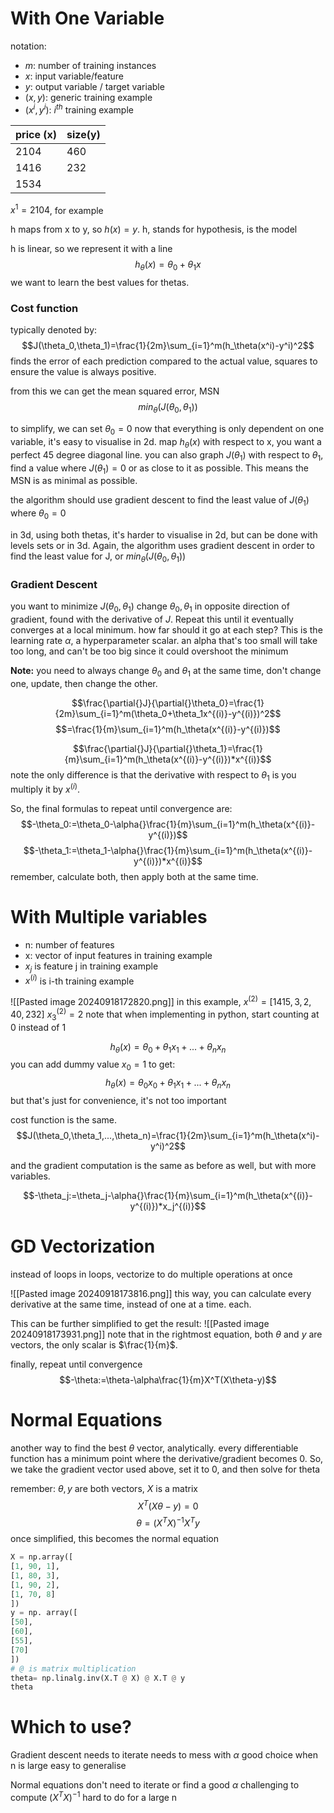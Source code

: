 # With One Variable

notation:
- $m$: number of training instances
- $x$: input variable/feature
- $y$: output variable / target variable
- $(x,y)$: generic training example
- $(x^i,y^i)$: $i^{th}$ training example

| price (x) | size(y) |
| --------- | ------- |
| 2104      | 460     |
| 1416      | 232     |
| 1534      |         |
$x^1=2104$, for example

h maps from x to y, so $h(x)=y$. h, stands for hypothesis, is the model

h is linear, so we represent it with a line
$$h_\theta(x)=\theta_0+\theta_1x$$
we want to learn the best values for thetas.

### Cost function
typically denoted by:
$$J(\theta_0,\theta_1)=\frac{1}{2m}\sum_{i=1}^m(h_\theta(x^i)-y^i)^2$$
finds the error of each prediction compared to the actual value, squares to ensure the value is always positive.

from this we can get the mean squared error, MSN
$$min_\theta{}(J(\theta_0,\theta_1))$$

to simplify, we can set $\theta_0=0$
now that everything is only dependent on one variable, it's easy to visualise in 2d.
map $h_\theta(x)$ with respect to x, you want a perfect 45 degree diagonal line.
you can also graph $J(\theta_1)$ with respect to $\theta_1$, find a value where $J(\theta_1)=0$ or as close to it as possible. This means the MSN is as minimal as possible.

the algorithm should use gradient descent to find the least value of $J(\theta_1)$ where $\theta_0=0$


in 3d, using both thetas, it's harder to visualise in 2d, but can be done with levels sets or in 3d. Again, the algorithm uses gradient descent in order to find the least value for J, or $min_\theta(J(\theta_0,\theta_1))$

### Gradient Descent

you want to minimize $J(\theta_0,\theta_1)$
change $\theta_0,\theta_1$ in opposite direction of gradient, found with the derivative of $J$. Repeat this until it eventually converges at a local minimum.
how far should it go at each step? This is the learning rate $\alpha$, a hyperparameter scalar.
an alpha that's too small will take too long, and can't be too big since it could overshoot the minimum

**Note:** you need to always change $\theta_0$ and $\theta_1$ at the same time, don't change one, update, then change the other.

$$\frac{\partial{}J}{\partial{}\theta_0}=\frac{1}{2m}\sum_{i=1}^m(\theta_0+\theta_1x^{(i)}-y^{(i)})^2$$
$$=\frac{1}{m}\sum_{i=1}^m(h_\theta(x^{(i)}-y^{(i)})$$

$$\frac{\partial{}J}{\partial{}\theta_1}=\frac{1}{m}\sum_{i=1}^m(h_\theta(x^{(i)}-y^{(i)})*x^{(i)}$$
note the only difference is that the derivative with respect to $\theta_1$ is you multiply it by $x^{(i)}$.

So, the final formulas to repeat until convergence are:
$$-\theta_0:=\theta_0-\alpha{}\frac{1}{m}\sum_{i=1}^m(h_\theta(x^{(i)}-y^{(i)})$$
$$-\theta_1:=\theta_1-\alpha{}\frac{1}{m}\sum_{i=1}^m(h_\theta(x^{(i)}-y^{(i)})*x^{(i)}$$
remember, calculate both, then apply both at the same time.

# With Multiple variables
- n: number of features
- x: vector of input features in training example
- $x_j$ is feature j in training example
- $x^{(i)}$ is i-th training example

![[Pasted image 20240918172820.png]]
in this example, $x^{(2)}=[1415,3,2,40,232]$
$x^{(2)}_3=2$
note that when implementing in python, start counting at 0 instead of 1

$$h_\theta(x)=\theta_0+\theta_1x_1+...+\theta_nx_n$$
you can add dummy value $x_0=1$ to get:
$$h_\theta(x)=\theta_0x_0+\theta_1x_1+...+\theta_nx_n$$
but that's just for convenience, it's not too important

cost function is the same.
$$J(\theta_0,\theta_1,...,\theta_n)=\frac{1}{2m}\sum_{i=1}^m(h_\theta(x^i)-y^i)^2$$

and the gradient computation is the same as before as well, but with more variables.

$$-\theta_j:=\theta_j-\alpha{}\frac{1}{m}\sum_{i=1}^m(h_\theta(x^{(i)}-y^{(i)})*x_j^{(i)}$$
# GD Vectorization
instead of loops in loops, vectorize to do multiple operations at once

![[Pasted image 20240918173816.png]]
this way, you can calculate every derivative at the same time, instead of one at a time.
each.

This can be further simplified to get the result:
![[Pasted image 20240918173931.png]]
note that in the rightmost equation, both $\theta$ and $y$ are vectors, the only scalar is $\frac{1}{m}$. 

finally, repeat until convergence
$$-\theta:=\theta-\alpha\frac{1}{m}X^T(X\theta-y)$$
# Normal Equations
another way to find the best $\theta$ vector, analytically.
every differentiable function has a minimum point where the derivative/gradient becomes 0.
So, we take the gradient vector used above, set it to 0, and then solve for theta

remember: $\theta, y$ are both vectors, $X$ is a matrix
$$X^T(X\theta-y)=0$$
$$\theta=(X^TX)^{-1}X^Ty$$
once simplified, this becomes the normal equation
```python
X = np.array([  
[1, 90, 1],  
[1, 80, 3],  
[1, 90, 2],  
[1, 70, 8]  
])  
y = np. array([  
[50],  
[60],
[55],
[70]
])
# @ is matrix multiplication
theta= np.linalg.inv(X.T @ X) @ X.T @ y  
theta
```
# Which to use?
Gradient descent needs to iterate
needs to mess with $\alpha$
good choice when n is large
easy to generalise

Normal equations don't need to iterate or find a good $\alpha$
challenging to compute $(X^TX)^{-1}$
hard to do for a large n